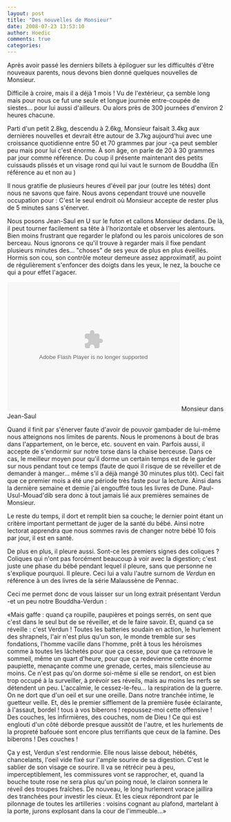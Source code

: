 ```yaml
---
layout: post
title: "Des nouvelles de Monsieur"
date: 2008-07-23 13:53:10
author: Hoedic
comments: true
categories: 
---
```



Après avoir passé les derniers billets à épiloguer sur les difficultés d'être nouveaux parents, nous devons bien donné quelques nouvelles de Monsieur.

Difficile à croire, mais il a déjà 1 mois ! Vu de l'extérieur, ça semble long mais pour nous ce fut une seule et longue journée entre-coupée de siestes... pour lui aussi d'ailleurs. Ou alors près de 300 journées d'environ 2 heures chacune.

Parti d'un petit 2.8kg, descendu à 2.6kg, Monsieur faisait 3.4kg aux dernières nouvelles et devrait être autour de 3.7kg aujourd'hui avec une croissance quotidienne entre 50 et 70 grammes par jour -ça peut sembler peu mais pour lui c'est énorme. À son âge, on parle de 20 à 30 grammes par jour comme référence. Du coup il présente maintenant des petits cuissauds plissés et un visage rond qui lui vaut le surnom de Bouddha (En référence au  et non au )

Il nous gratifie de plusieurs heures d'éveil par jour (outre les tétés) dont nous ne savons que faire. Nous avons cependant trouvé une nouvelle occupation pour : C'est le seul endroit où Monsieur accepte de rester plus de 5 minutes sans s'énerver.

Nous posons Jean-Saul en U sur le futon et callons Monsieur dedans. De là, il peut tourner facilement sa tête à l'horizontale et observer les alentours. Bien moins frustrant que regarder le plafond ou les parois unicolores de son berceau. Nous ignorons ce qu'il trouve à regarder mais il fixe pendant plusieurs minutes des... "choses" de ses yeux de plus en plus éveillés. Hormis son cou, son contrôle moteur demeure assez approximatif, au point de régulièrement s'enfoncer des doigts dans les yeux, le nez, la bouche ce qui a pour effet l'agacer.


<object type="application/x-shockwave-flash" width="400" height="300" data="http://www.flickr.com/apps/video/stewart.swf?v=55430" classid="clsid:D27CDB6E-AE6D-11cf-96B8-444553540000"> <param name="flashvars" value="intl_lang=en-us&photo_secret=859635496d&photo_id=2691224832"></param> <param name="movie" value="http://www.flickr.com/apps/video/stewart.swf?v=55430"></param> <param name="bgcolor" value="#000000"></param> <param name="allowFullScreen" value="true"></param><embed type="application/x-shockwave-flash" src="http://www.flickr.com/apps/video/stewart.swf?v=55430" bgcolor="#000000" allowfullscreen="true" flashvars="intl_lang=en-us&photo_secret=859635496d&photo_id=2691224832" height="300" width="400"></embed></object>
Monsieur dans Jean-Saul



Quand il finit par s'énerver faute d'avoir de pouvoir gambader de lui-même nous atteignons nos limites de parents. Nous le promenons à bout de bras dans l'appartement, on le berce, etc. souvent en vain. Parfois aussi, il accepte de s'endormir sur notre torse dans la chaise berceuse. Dans ce cas, le meilleur moyen pour qu'il dorme un certain temps est de le garder sur nous pendant tout ce temps (faute de quoi il risque de se réveiller et de demander à manger... même s'il a déjà mangé 30 minutes plus tôt). Ceci fait que ce premier mois a été une période très faste pour la lecture. Ainsi dans la dernière semaine et demie j'ai engouffré tous les livres de Dune. Paul-Usul-Mouad'dib sera donc à tout jamais lié aux premières semaines de Monsieur.

Le reste du temps, il dort et remplit bien sa couche; le dernier point étant un critère important permettant de juger de la santé du bébé.  Ainsi notre lectorat apprendra que nous sommes ravis de changer notre bébé 10 fois par jour, il est en santé.

De plus en plus, il pleure aussi. Sont-ce les premiers signes des coliques ? Coliques qui n'ont pas forcément beaucoup à voir avec la digestion; c'est juste une phase du bébé pendant lequel il pleure, sans que personne ne s'explique pourquoi. Il pleure. Ceci lui a valu l'autre surnom de *Verdun* en référence à un des livres de la série Malaussène de Pennac.

Ceci me permet donc de vous laisser sur un long extrait présentant Verdun -et un peu notre Bouddha-Verdun : 

<div class="citation">«Mais gaffe : quand ça roupille, paupières et poings serrés, on sent que c'est dans le seul but de se réveiller, et de le faire savoir. Et, quand ça se réveille : c'est Verdun ! Toutes les batteries soudain en action, le hurlement des shrapnels, l'air n'est plus qu'un son, le monde tremble sur ses fondations, l'homme vacille dans l'homme, prêt à tous les héroïsmes comme à toutes les lâchetés pour que ça cesse, pour que ça retrouve le sommeil, même un quart d'heure, pour que ça redevienne cette énorme paupiette, menaçante comme une grenade, certes, mais silencieuse au moins. Ce n'est pas qu'on dorme soi-même si elle se rendort, on est bien trop occupé à la surveiller, à prévoir ses réveils, mais au moins les nerfs se détendent un peu. L'accalmie, le cessez-le-feu... la respiration de la guerre. On ne dort que d'un oeil et sur une oreille. Dans notre tranchée intime, le guetteur veille. Et, dès le premier sifflement de la première fusée éclairante, à l'assaut, bordel ! tous à vos biberons ! repoussez-moi cette offensive ! Des couches, les infirmières, des couches, nom de Dieu ! Ce qui est englouti d'un côté déborde presque aussitôt de l'autre, et les hurlements de la propreté bafouée sont encore plus terrifiants que ceux de la famine. Des biberons ! Des couches !

Ça y est, Verdun s'est rendormie. Elle nous laisse debout, hébétés, chancelants, l'oeil vide fixé sur l'ample sourire de sa digestion. C'est le sablier de son visage ce sourire. Il va se rétrécir peu à peu, imperceptiblement, les commissures vont se rapprocher, et, quand la bouche toute rose ne sera plus qu'un poing noué, le clairon sonnera le réveil des troupes fraîches. De nouveau, le long hurlement vorace jaillira des tranchées pour investir les cieux. Et les cieux répondront par le pilonnage de toutes les artilleries : voisins cognant au plafond, martelant à la porte, jurons explosant dans la cour de l'immeuble...»</div>